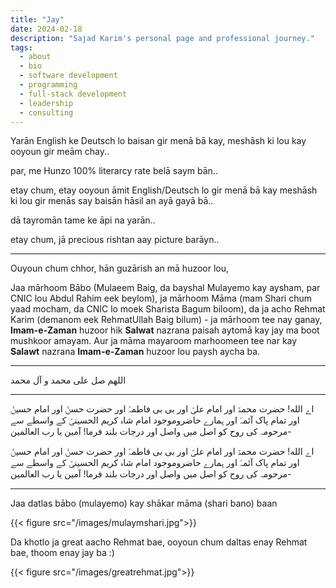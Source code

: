 ```yaml
---
title: "Jay"
date: 2024-02-18
description: "Sajad Karim's personal page and professional journey."
tags:
  - about
  - bio
  - software development
  - programming
  - full-stack development
  - leadership
  - consulting
---
```


Yarān English ke Deutsch lo baisan gir menā bā kay, meshāsh ki lou kay ooyoun gir meām chay.. 

par, me Hunzo 100% literarcy rate belā saym bān.. 

etay chum, etay ooyoun āmit English/Deutsch lo gir menā bā kay meshāsh ki lou gir menās say baisān hāsil an ayā gayā bā.. 

dā tayromān tame ke āpi na yarān.. 

etay chum, jā precious rishtan aay picture barāyn..

----

Ouyoun chum chhor, hān guzārish an mā huzoor lou,

Jaa mārhoom Bābo (Mulaeem Baig, da bayshal Mulayemo kay aysham, par CNIC lou Abdul Rahim eek beylom), ja mārhoom Māma (mam Shari chum yaad mocham, da CNIC lo  moek Sharista Bagum biloom), da ja acho Rehmat Karim (demanom eek RehmatUllah Baig bilum) - ja mārhoom tee nay ganay, **Imam-e-Zaman** huzoor hik **Salwat** nazrana paisah aytomā kay jay ma boot mushkoor amayam. Aur ja māma mayaroom marhoomeen tee nar kay **Salawt** nazrana **Imam-e-Zaman** huzoor lou paysh aycha ba.

----
اللهم صل علی محمد و آل محمد 

----

اے الله! حضرت محمدؐ اور امام علیؑ اور بی بی فاطمہؑ اور حضرت حسنؑ اور امام حسینؑ اور تمام پاک آئمہؑ اور ہمارے حاضروموجود امام شاہ کریم الحسینیؑ کے واسطے سے مرحومہ کی روح کو اصل میں واصل اور درجات بلند فرما! آمین یا رب العالمين-  

اے الله! حضرت محمدؐ اور امام علیؑ اور بی بی فاطمہؑ اور حضرت حسنؑ اور امام حسینؑ اور تمام پاک آئمہؑ اور ہمارے حاضروموجود امام شاہ کریم الحسینیؑ کے واسطے سے مرحومہ کی روح کو اصل میں واصل اور درجات بلند فرما! آمین یا رب العالمين-  



---
Jaa datlas bābo (mulayemo) kay shākar māma (shari bano) baan

{{< figure src="/images/mulaymshari.jpg">}}

Da khotlo ja great aacho Rehmat bae, ooyoun chum daltas enay Rehmat bae, thoom enay jay ba :)

{{< figure src="/images/greatrehmat.jpg">}}



<!--
{{< figure src="/images/karimabad_jk.png" width="550" caption="Jamatkhana (Karachi) [3]" class="right-floated">}}
{{< figure src="/images/karimabad_jk.png" width="250" caption="Jamatkhana (Karachi) [3]" class="left-floated">}}
-->

